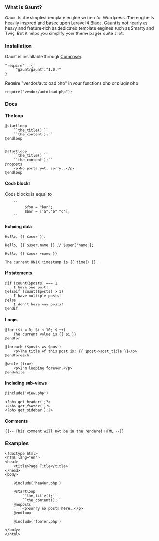 ### What is Gaunt?
Gaunt is the simplest template engine written for Wordpress. The engine is heavily inspired and based upon Laravel 4 Blade. Gaunt is not nearly as heavy and feature-rich as dedicated template engines such as Smarty and Twig. But it helps you simplify your theme pages quite a lot.

### Installation
Gaunt is installable through [Composer](https://packagist.org/packages/gaunt/gaunt).
```
"require" : {
     "gaunt/gaunt":"1.0.*"
}
```

Require "vendor/autoload.php" in your functions.php or plugin.php
```
require("vendor/autoload.php");
```

### Docs

#### The loop
```
@startloop
    ``the_title();``
    ``the_content();``
@endloop


@startloop
    ``the_title();``
    ``the_content();``
@noposts
    <p>No posts yet, sorry..</p>
@endloop
```

#### Code blocks
Code blocks is equal to <?php ?>
```
    ``
         $foo = "bar";
         $bar = ["a","b","c"];
    ``
```

#### Echoing data
```
Hello, {{ $user }}.

Hello, {{ $user.name }} // $user['name'];

Hello, {{ $user->name }}

The current UNIX timestamp is {{ time() }}.
```

#### If statements
```
@if (count($posts) === 1)
    I have one post!
@elseif (count($posts) > 1)
    I have multiple posts!
@else
    I don't have any posts!
@endif
```

#### Loops
```
@for ($i = 0; $i < 10; $i++)
    The current value is {{ $i }}
@endfor

@foreach ($posts as $post)
    <p>The title of this post is: {{ $post->post_title }}</p>
@endforeach

@while (true)
    <p>I'm looping forever.</p>
@endwhile
```

#### Including sub-views
```
@include('view.php')

<?php get_header();?>
<?php get_footer();?>
<?php get_sidebar();?>
```

#### Comments
```
{{-- This comment will not be in the rendered HTML --}}
```

### Examples
```
<!doctype html>
<html lang="en">
<head>
    <title>Page Title</title>
</head>
<body>

    @include('header.php')

    @startloop
        ``the_title();``
        ``the_content();``
    @noposts
        <p>Sorry no posts here..</p>
    @endloop

    @include('footer.php')

</body>
</html>
```